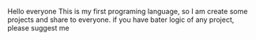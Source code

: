 Hello everyone 
This is my first programing language, so I am create some projects and share to everyone.
if you have bater logic of any project, please suggest me
